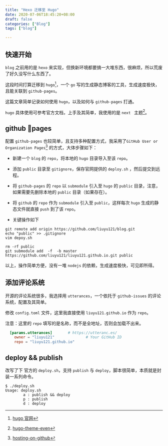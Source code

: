 ```yaml
---
title: "Hexo 迁移至 Hugo"
date: 2020-07-06T18:45:20+08:00
draft: false
categories: ["Blog"]
tags: ["blog"]

---
```


## 快速开始

`blog` 之前用的是 `hexo` 来实现，但换新环境都要搞一大堆东西，很麻烦，所以荒废了好久没写什么东西了。

这段时间打算迁移到 `hugo`[^pa1]，一个 `go` 写的生成静态博客的工具，生成速度极快，且能关联到 `github-pages`。

这篇文章简单记录如何使用 `hugo`，以及如何与 `github-pages` 打通。

`hugo` 具体使用可参考官方文档，上手及其简单，我使用的是 `next ` 主题[^pa2]。

## github pages

配置 `github-pages` 也较简单，且支持多种配置方式，我采用了`GitHub User or Organization Pages`[^pa3] 的方式，大体步骤如下：

* 新建一个 `blog` 的 `repo`，将本地的 `hugo` 目录导入至该 `repo`。

* 添加 `public` 目录至 `gitignore`，保存官网提供的 `deploy.sh` ，然后提交到远程。

* 将 `github-pages` 的 `repo` 以 `submodule`  引入至 `hugo` 的 `public` 目录，注意，如果需要先删除本地的 `public` 目录（如果存在）。

* 将 `github` 的 `repo` 作为 `submodule` 引入至 `public`，这样每次 `hugo` 生成的静态文件就直接 `push` 到了该 `repo`。

* 关键操作如下

```shell
git remote add origin https://github.com/liuyu121/blog.git
echo "public" >> .gitignore
vim depoy.sh

rm -rf public
git submodule add  -f  -b master https://github.com/liuyu121/liuyu121.github.io.git public
```

以上，操作简单方便，没有一堆 `nodejs` 的依赖，生成速度极快，可见即所得。

## 添加评论系统

开源的评论系统很多，我选择用 `utterances`，一个依托于 `github-issues` 的评论系统，配置及其简单。

修改 `config.toml` 文件，这里我直接使用 `liuyu121.github.io` 作为 `repo`。

注意：这里的 `repo` 填写的是名称，而不是全地址，否则会加载不出来。

```toml
  [params.utterances]       # https://utteranc.es/
    owner = "liuyu121"              # Your GitHub ID
    repo = "liuyu121.github.io"
```

## deploy && publish

改写了下 官方的 `deploy.sh`，支持 `publish` 与 `deploy`，脚本很简单，本质就是封装一系列命令。

```shell
$ ./deploy.sh
Usage: deploy.sh
        a : publish && deploy
        p : publish
        d : deploy
```

[^pa1]: [hugo 官网](https://gohugo.io/)

[^pa2]: [hugo-theme-even](https://github.com/olOwOlo/hugo-theme-even)

[^pa3]: [hosting-on-github](https://gohugo.io/hosting-and-deployment/hosting-on-github)
